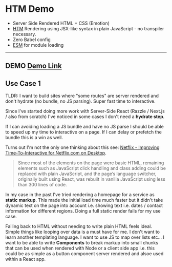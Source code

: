 # HTM Demo
- Server Side Rendered HTML + CSS (Emotion)
- [HTM](https://github.com/developit/htm) Rendering using JSX-like syntax in plain JavaScript - no transpiler necessary.
- Zero Babel config
- [ESM](https://github.com/standard-things/esm) for module loading

<hr>

## DEMO [Demo Link](https://htm-demo-uamrbtnchw.now.sh)

## Use Case 1 

TLDR: I want to build sites where "some routes" are server rendered and don't hydrate (no bundle, no JS parsing). Super fast time to interactive.


Since I've started doing more work with Server-Side React (Razzle / Next.js / also from scratch) I've noticed in some cases I don't need a **hydrate step**.  

If I can avoiding loading a JS bundle and have no JS parse I should be able to speed up my time to interactive on a page.  If I can delay or prefetch the bundle this is a win as well. 

Turns out I'm not the only one thinking about this see:  [Netflix - Improving Time-To-Interactive for Netflix.com on Desktop](https://medium.com/dev-channel/a-netflix-web-performance-case-study-c0bcde26a9d9).

> Since most of the elements on the page were basic HTML, remaining elements such as JavaScript click handling and class adding could be replaced with plain JavaScript, and the page’s language switcher, originally built using React, was rebuilt in vanilla JavaScript using less than 300 lines of code.

In my case in the past I've tried rendering a homepage for a service as **static markup**.  This made the initial load time much faster but it didn't take dynamic text on the page into account i.e. showing text i.e. dates / contact information for different regions.  Doing a full static render fails for my use case.

Failing back to HTML without needing to write plain HTML feels ideal.  Simple things like looping over data is a must have for me.  I don't want to learn another templating language.  I want to use JS to map over lists etc...  I want to be able to write **Components** to break markup into small chunks that can be used when rendered with Node or a client side app i.e. this could be as simple as a button component server rendered and alsoe used within a React app. 



